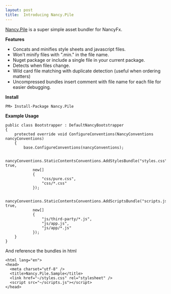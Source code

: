 ```yaml
---
layout: post
title:  Introducing Nancy.Pile
---
```

[Nancy.Pile](https://github.com/mike-ward/Nancy.Pile) is a super simple asset bundler for NancyFx.

**Features**

  * Concats and minifies style sheets and javascript files. 
  * Won't minify files with ".min." in the file name. 
  * Nuget package or include a single file in your current package. 
  * Detects when files change. 
  * Wild card file matching with duplicate detection (useful when ordering matters) 
  * Uncompressed bundles insert comment with file name for each file for easier debugging. 

**Install**
    
    PM> Install-Package Nancy.Pile

**Example Usage**
    
    public class Bootstrapper : DefaultNancyBootstrapper
    {
        protected override void ConfigureConventions(NancyConventions nancyConventions)
        {
            base.ConfigureConventions(nancyConventions);
    
            nancyConventions.StaticContentsConventions.AddStylesBundle("styles.css", true,
                new[]
                {
                    "css/pure.css",
                    "css/*.css"
                });
    
            nancyConventions.StaticContentsConventions.AddScriptsBundle("scripts.js", true,
                new[]
                {
                    "js/third-party/*.js",
                    "js/app.js",
                    "js/app/*.js"
                });
        }
    }

And reference the bundles in html
    
    <html lang="en">
    <head>
      <meta charset="utf-8" />
      <title>Nancy.Pile.Sample</title>
      <link href="~/styles.css" rel="stylesheet" />
      <script src="~/scripts.js"></script>
    </head>
